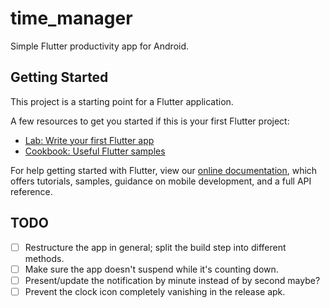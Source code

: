 # time_manager

Simple Flutter productivity app for Android.

## Getting Started

This project is a starting point for a Flutter application.

A few resources to get you started if this is your first Flutter project:

- [Lab: Write your first Flutter app](https://flutter.dev/docs/get-started/codelab)
- [Cookbook: Useful Flutter samples](https://flutter.dev/docs/cookbook)

For help getting started with Flutter, view our
[online documentation](https://flutter.dev/docs), which offers tutorials,
samples, guidance on mobile development, and a full API reference.

## TODO
- [ ] Restructure the app in general; split the build step into different methods.
- [ ] Make sure the app doesn't suspend while it's counting down.
- [ ] Present/update the notification by minute instead of by second maybe?
- [ ] Prevent the clock icon completely vanishing in the release apk.
